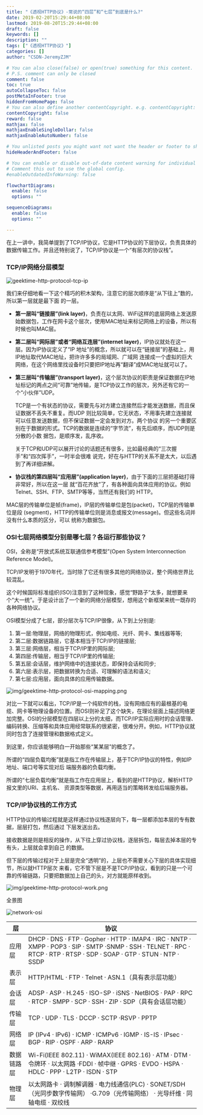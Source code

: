 ```yaml
---
title: "《透视HTTP协议》-常说的“四层”和“七层”到底是什么?"
date: 2019-02-20T15:29:44+08:00
lastmod: 2019-08-20T15:29:44+08:00
draft: false
keywords: []
description: ""
tags: ["《透视HTTP协议》"]
categories: []
author: "CSDN-JeremyZJM"

# You can also close(false) or open(true) something for this content.
# P.S. comment can only be closed
comment: false
toc: true
autoCollapseToc: false
postMetaInFooter: true
hiddenFromHomePage: false
# You can also define another contentCopyright. e.g. contentCopyright: "This is another copyright."
contentCopyright: false
reward: false
mathjax: false
mathjaxEnableSingleDollar: false
mathjaxEnableAutoNumber: false

# You unlisted posts you might want not want the header or footer to show
hideHeaderAndFooter: false

# You can enable or disable out-of-date content warning for individual post.
# Comment this out to use the global config.
#enableOutdatedInfoWarning: false

flowchartDiagrams:
  enable: false
  options: ""

sequenceDiagrams: 
  enable: false
  options: ""

---
```

在上一讲中，我简单提到了TCP/IP协议，它是HTTP协议的下层协议，负责具体的数据传输工作。并且还特别说了，TCP/IP协议是一个“有层次的协议栈”。

<!--more-->

### TCP/IP网络分层模型



![geektime-http-protocol-tcp-ip](/img/geektime-http-protocol-tcp-ip.png)

我们来仔细地看一下这个精巧的积木架构，注意它的层次顺序是“从下往上”数的，所以第一层就是最下面 的一层。

- **第一层叫“链接层”(link layer)**，负责在以太网、WiFi这样的底层网络上发送原始数据包，工作在网卡这个层次，使用MAC地址来标记网络上的设备，所以有时候也叫MAC层。
- **第二层叫“网际层”或者“网络互连层”(internet layer)**，IP协议就处在这一层。因为IP协议定义了“IP 地址”的概念，所以就可以在“链接层”的基础上，用IP地址取代MAC地址，把许许多多的局域网、广域网 连接成一个虚拟的巨大网络，在这个网络里找设备时只要把IP地址再“翻译”成MAC地址就可以了。
- **第三层叫“传输层”(transport layer)**，这个层次协议的职责是保证数据在IP地址标记的两点之间“可靠”地传输，是TCP协议工作的层次，另外还有它的一个“小伙伴”UDP。

    TCP是一个有状态的协议，需要先与对方建立连接然后才能发送数据，而且保证数据不丢失不重复。而UDP 则比较简单，它无状态，不用事先建立连接就可以任意发送数据，但不保证数据一定会发到对方。两个协议 的另一个重要区别在于数据的形式。TCP的数据是连续的“字节流”，有先后顺序，而UDP则是分散的小数 据包，是顺序发，乱序收。

    关于TCP和UDP可以展开讨论的话题还有很多，比如最经典的“三次握手”和“四次挥手”，一时半会很难 说完，好在与HTTP的关系不是太大，以后遇到了再详细讲解。

- **协议栈的第四层叫“应用层”(application layer)**，由于下面的三层把基础打得非常好，所以在这一层 就“百花齐放”了，有各种面向具体应用的协议。例如Telnet、SSH、FTP、SMTP等等，当然还有我们的 HTTP。

MAC层的传输单位是帧(frame)，IP层的传输单位是包(packet)，TCP层的传输单位是段 (segment)，HTTP的传输单位则是消息或报文(message)。但这些名词并没有什么本质的区分，可以 统称为数据包。


### OSI七层网络模型分别是哪七层？各运行那些协议？

OSI，全称是“开放式系统互联通信参考模型”(Open System Interconnection Reference Model)。

TCP/IP发明于1970年代，当时除了它还有很多其他的网络协议，整个网络世界比较混乱。

这个时候国际标准组织(ISO)注意到了这种现象，感觉“野路子”太多，就想要来个“大一统”。于是设计出了一个新的网络分层模型，想用这个新框架来统一既存的各种网络协议。

OSI模型分成了七层，部分层次与TCP/IP很像，从下到上分别是:

1. 第一层:物理层，网络的物理形式，例如电缆、光纤、网卡、集线器等等; 
2. 第二层:数据链路层，它基本相当于TCP/IP的链接层;
3. 第三层:网络层，相当于TCP/IP里的网际层;
4. 第四层:传输层，相当于TCP/IP里的传输层;
5. 第五层:会话层，维护网络中的连接状态，即保持会话和同步; 
6. 第六层:表示层，把数据转换为合适、可理解的语法和语义; 
7. 第七层:应用层，面向具体的应用传输数据。


![img/geektime-http-protocol-osi-mapping.png](/img/geektime-http-protocol-osi-mapping.png)



对比一下就可以看出，TCP/IP是一个纯软件的栈，没有网络应有的最根基的电 缆、网卡等物理设备的位置。而OSI则补足了这个缺失，在理论层面上描述网络更加完整。OSI的分层模型在四层以上分的太细，而TCP/IP实际应用时的会话管理、编码转换、压缩等和具体应用经常联系的很紧密，很难分开。例如，HTTP协议就同时包含了连接管理和数据格式定义。

到这里，你应该能够明白一开始那些“某某层”的概念了。

所谓的“四层负载均衡”就是指工作在传输层上，基于TCP/IP协议的特性，例如IP地址、端口号等实现对后 端服务器的负载均衡。

所谓的“七层负载均衡”就是指工作在应用层上，看到的是HTTP协议，解析HTTP报文里的URI、主机名、 资源类型等数据，再用适当的策略转发给后端服务器。



### TCP/IP协议栈的工作方式

HTTP协议的传输过程就是这样通过协议栈逐层向下，每一层都添加本层的专有数据，层层打包，然后通过 下层发送出去。

接收数据是则是相反的操作，从下往上穿过协议栈，逐层拆包，每层去掉本层的专有头，上层就会拿到自己
的数据。

但下层的传输过程对于上层是完全“透明”的，上层也不需要关心下层的具体实现细节，所以就HTTP层次 来看，它不管下层是不是TCP/IP协议，看到的只是一个可靠的传输链路，只要把数据加上自己的头，对方就能原样收到。


![img/geektime-http-protocol-work.png](/img/geektime-http-protocol-work.png)

全景图

![network-osi](/img/network-osi.gif)

| 层 | 协议 |
| ---- | --- |
| 应用层 | DHCP · DNS · FTP · Gopher · HTTP · IMAP4 · IRC · NNTP · XMPP · POP3 · SIP · SMTP ·SNMP · SSH · TELNET · RPC · RTCP · RTP · RTSP · SDP · SOAP · GTP · STUN · NTP · SSDP|
| 表示层 |	HTTP/HTML · FTP · Telnet · ASN.1（具有表示层功能）|
|会话层	| ADSP · ASP · H.245 · ISO-SP · iSNS · NetBIOS · PAP · RPC · RTCP · SMPP · SCP · SSH · ZIP · SDP（具有会话层功能）|
| 传输层	| TCP · UDP · TLS · DCCP · SCTP ·RSVP · PPTP |
| 网络层	| IP (IPv4 · IPv6) · ICMP · ICMPv6 · IGMP · IS-IS · IPsec · BGP · RIP · OSPF · ARP · RARP |
|数据链路层|	Wi-Fi(IEEE 802.11) · WiMAX(IEEE 802.16) · ATM · DTM · 令牌环 · 以太网路 ·FDDI · 帧中继 · GPRS · EVDO · HSPA · HDLC · PPP · L2TP · ISDN · STP|
|物理层|	以太网路卡 · 调制解调器 · 电力线通信(PLC) · SONET/SDH（光同步数字传输网） ·G.709（光传输网络） · 光导纤维 · 同轴电缆 · 双绞线|


